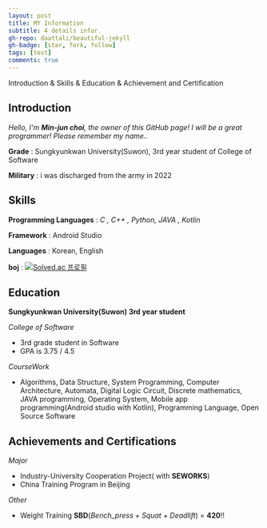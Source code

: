 ```yaml
---
layout: post
title: MY Information
subtitle: 4 details infor.
gh-repo: daattali/beautiful-jekyll
gh-badge: [star, fork, follow]
tags: [test]
comments: true
---
```


Introduction & Skills & Education & Achievement and Certification

## Introduction

 _Hello, I'm  **Min-jun choi**, the owner of this GitHub page! I will be a great programmer! Please remember my name.._
  
 **Grade** : Sungkyunkwan University(Suwon), 3rd year student of College of Software
  
 **Military** : i was discharged from the army in 2022

## Skills

 **Programming Languages** : *C , C++ , Python, JAVA , Kotlin*

 **Framework** : Android Studio
 
 **Languages** : Korean, English
  
 **boj** : [![Solved.ac
프로필](http://mazassumnida.wtf/api/v2/generate_badge?boj=alswns078)](https://solved.ac/alswns078)

## Education

**Sungkyunkwan University(Suwon) 3rd year student**

_College of Software_
   * 3rd grade student in Software
   * GPA is 3.75 / 4.5

_CourseWork_
   * Algorithms, Data Structure, System Programming, Computer Architecture, Automata, Digital Logic Circuit, Discrete mathematics, JAVA programming, Operating System, Mobile app programming(Android studio with Kotlin),  Programming Language, Open Source Software
 
## Achievements and Certifications

_Major_
  * Industry-University Cooperation Project( with **SEWORKS**)
  * China Training Program in Beijing

_Other_
  * Weight Training **SBD**(_Bench_press + Squat + Deadlift_) = **420**!!



